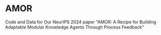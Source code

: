 # AMOR
Code and Data for Our NeurIPS 2024 paper "AMOR: A Recipe for Building Adaptable Modular Knowledge Agents Through Process Feedback"
